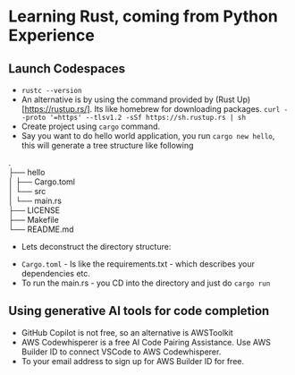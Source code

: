 # Learning Rust, coming from Python Experience

## Launch Codespaces

* `rustc --version`
* An alternative is by using the command provided by (Rust Up)[https://rustup.rs/]. Its like homebrew for downloading packages. `curl --proto '=https' --tlsv1.2 -sSf https://sh.rustup.rs | sh`
* Create project using `cargo` command.
* Say you want to do hello world application, you run `cargo new hello`, this will generate a tree structure like following

.<br/>
├── hello<br/>
│   ├── Cargo.toml<br/>
│   └── src<br/>
│       └── main.rs<br/>
├── LICENSE<br/>
├── Makefile<br/>
└── README.md<br/>
* Lets deconstruct the directory structure:

- `Cargo.toml` - Is like the requirements.txt - which describes your dependencies etc.
- To run the main.rs - you CD into the directory and just do `cargo run`

## Using generative AI tools for code completion

- GitHub Copilot is not free, so an alternative is AWSToolkit
- AWS Codewhisperer is a free AI Code Pairing Assistance. Use AWS Builder ID to connect VSCode to AWS Codewhisperer.
- To your email address to sign up for AWS Builder ID for free.
